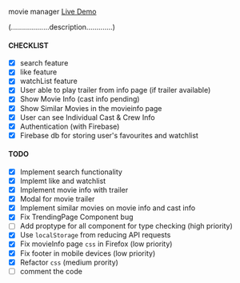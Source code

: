 movie manager
[Live Demo](https://www.movie-base.netlify.com)





(...................description.............)



#### CHECKLIST

- [x] search feature
- [x] like feature
- [x] watchList feature
- [x] User able to play trailer from info page (if trailer available)
- [x] Show Movie Info (cast info pending)
- [x] Show Similar Movies in the movieinfo page
- [x] User can see Individual Cast & Crew Info
- [x] Authentication (with Firebase)
- [x] Firebase db for storing user's favourites and watchlist

#### TODO

- [x] Implement search functionality
- [x] Implemt like and watchlist
- [x] Implement movie info with trailer
- [x] Modal for movie trailer
- [x] Implement similar movies on movie info and     cast info
- [x] Fix TrendingPage Component bug
- [ ] Add proptype for all component for type checking (high priority)
- [x] Use `localStorage` from reducing API requests
- [x] Fix movieInfo page `css` in Firefox (low priority)
- [x] Fix footer in mobile devices (low priority)
- [x] Refactor `css` (medium prority)
- [ ] comment the code
